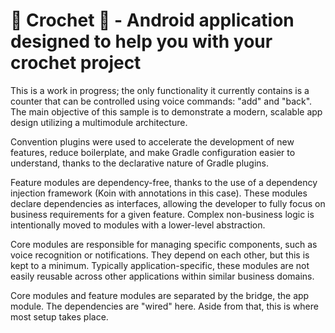 # &#x1f9f6; Crochet &#x1f9f6; - Android application designed to help you with your crochet project

This is a work in progress; the only functionality it currently contains is a counter that can be controlled using voice commands: "add" and "back".
The main objective of this sample is to demonstrate a modern, scalable app design utilizing a multimodule architecture.

Convention plugins were used to accelerate the development of new features, reduce boilerplate, and make Gradle configuration easier to understand, thanks to the declarative nature of Gradle plugins.

Feature modules are dependency-free, thanks to the use of a dependency injection framework (Koin with annotations in this case).
These modules declare dependencies as interfaces, allowing the developer to fully focus on business requirements for a given feature.
Complex non-business logic is intentionally moved to modules with a lower-level abstraction.

Core modules are responsible for managing specific components, such as voice recognition or notifications.
They depend on each other, but this is kept to a minimum.
Typically application-specific, these modules are not easily reusable across other applications within similar business domains.

Core modules and feature modules are separated by the bridge, the app module.
The dependencies are "wired" here. Aside from that, this is where most setup takes place.
